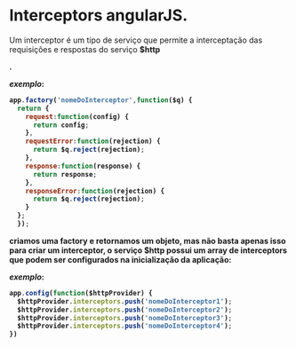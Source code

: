 # Interceptors angularJS.

Um interceptor é um tipo de serviço que permite a interceptação das requisições e respostas do serviço <b>$http</p>.

<i>exemplo</i>:
````js
app.factory('nomeDoInterceptor',function($q) {
  return {
    request:function(config) {
      return config;
    },
    requestError:function(rejection) {
      return $q.reject(rejection);
    },
    response:function(response) {
      return response;
    },
    responseError:function(rejection) {
      return $q.reject(rejection);
    }
  };
  });
````

criamos uma factory e retornamos um objeto, mas não basta apenas isso para criar um interceptor, o serviço $http possui um array de interceptors que podem ser configurados na inicialização da aplicação:

<i>exemplo</i>:
````js
app.config(function($httpProvider) {
  $httpProvider.interceptors.push('nomeDoInterceptor1');
  $httpProvider.interceptors.push('nomeDoInterceptor2');
  $httpProvider.interceptors.push('nomeDoInterceptor3');
  $httpProvider.interceptors.push('nomeDoInterceptor4');
})
````
